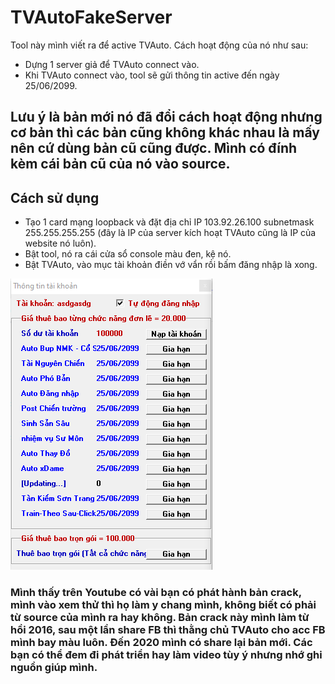 # TVAutoFakeServer

Tool này mình viết ra để active TVAuto. Cách hoạt động của nó như sau:
- Dựng 1 server giả để TVAuto connect vào.
- Khi TVAuto connect vào, tool sẽ gửi thông tin active đến ngày 25/06/2099.

## Lưu ý là bản mới nó đã đổi cách hoạt động nhưng cơ bản thì các bản cũng không khác nhau là mấy nên cứ dùng bản cũ cũng được. Mình có đính kèm cái bản cũ của nó vào source.

## Cách sử dụng
- Tạo 1 card mạng loopback và đặt địa chỉ IP 103.92.26.100 subnetmask 255.255.255.255 (đây là IP của server kích hoạt TVAuto cũng là IP của website nó luôn).
- Bật tool, nó ra cái cửa sổ console màu đen, kệ nó.
- Bật TVAuto, vào mục tài khoản điền vớ vẩn rồi bấm đăng nhập là xong.

![hình ảnh kích hoạt](active-tvauto.PNG?raw=true "hình ảnh kích hoạt")

### Mình thấy trên Youtube có vài bạn có phát hành bản crack, mình vào xem thử thì họ làm y chang mình, không biết có phải từ source của mình ra hay không. Bản crack này mình làm từ hồi 2016, sau một lần share FB thì thằng chủ TVAuto cho acc FB mình bay màu luôn. Đến 2020 mình có share lại bản mới. Các bạn có thể đem đi phát triển hay làm video tùy ý nhưng nhớ ghi nguồn giúp mình.
